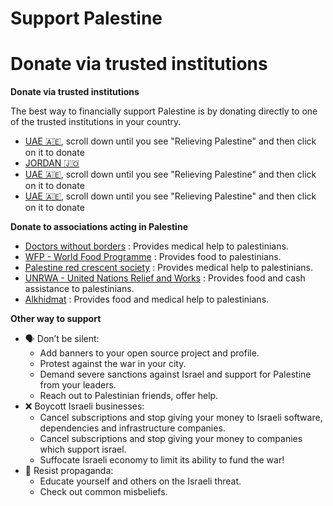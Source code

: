 # Support Palestine

# Donate via trusted institutions

**Donate via trusted institutions**

The best way to financially support Palestine is by donating directly to one of the trusted institutions in your country.
- [UAE 🇦🇪](https://www.emiratesrc.ae/donate/Default_en.aspx?prm=PHEALTH), scroll down until you see "Relieving Palestine" and then click on it to donate
- [JORDAN 🇯🇴](https://mapjordan.net/en/donate-now)
- [UAE 🇦🇪](https://www.emiratesrc.ae/donate/Default_en.aspx?prm=PHEALTH), scroll down until you see "Relieving Palestine" and then click on it to donate
- [UAE 🇦🇪](https://www.emiratesrc.ae/donate/Default_en.aspx?prm=PHEALTH), scroll down until you see "Relieving Palestine" and then click on it to donate

**Donate to associations acting in Palestine**

- [Doctors without borders](https://donate.doctorswithoutborders.org/secure/rr-donate-monthly-web?source=ADU2011U0W46) : Provides medical help to palestinians.
- [WFP - World Food Programme](https://donate.wfp.org/1244/donation/single/?campaign=3493) : Provides food to palestinians.
- [Palestine red crescent society](https://www.palestinercs.org/en/Donation) : Provides medical help to palestinians.
- [UNRWA - United Nations Relief and Works](https://donate.unrwa.org/-landing-page/en_EN) : Provides food and cash assistance to palestinians.
- [Alkhidmat](https://alkhidmat.org/donate) : Provides food and medical help to palestinians.

**Other way to support**

- 🗣 Don’t be silent:
    - Add banners to your open source project and profile.
    - Protest against the war in your city.
    - Demand severe sanctions against Israel and support for Palestine from your leaders.
    - Reach out to Palestinian friends, offer help.
- ❌ Boycott Israeli businesses:
    - Cancel subscriptions and stop giving your money to Israeli software, dependencies and infrastructure companies.
    - Cancel subscriptions and stop giving your money to companies which support israel.
    - Suffocate Israeli economy to limit its ability to fund the war!
- 📰 Resist propaganda:
    - Educate yourself and others on the Israeli threat.
    - Check out common misbeliefs.
